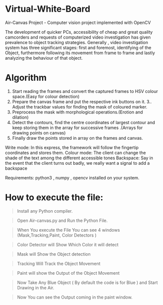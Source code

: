 # Virtual-White-Board
Air-Canvas Project -  Computer vision project implemented with OpenCV

The development of quicker PCs, accessibility of cheap and great quality camcorders and requests of computerized video investigation has given prevalence to object tracking strategies. Generally , video investigation system has three significant stages: first and foremost, identifying of the Object, furthermore following its movement from frame to frame and lastly analyzing the behaviour of that object.
# Algorithm

1. Start reading the frames and convert the captured frames to HSV colour space.(Easy for colour detection)
2. Prepare the canvas frame and put the respective ink buttons on it.
3.. Adjust the trackbar values for finding the mask of coloured marker.
4. Preprocess the mask with morphological operations.(Erotion and dilation)
5. Detect the contours, find the centre coordinates of largest contour and keep storing them in the array for successive frames .(Arrays for drawing points on canvas)
6. Finally draw the points stored in array on the frames and canvas.

Write mode:
In this express, the framework will follow the fingertip coordinates and stores them.
Colour mode:
The client can change the shade of the text among the different accessible tones
Backspace:
Say in the event that the client turns out badly, we really want a signal to add a backspace

Requirements: python3 , numpy , opencv installed on your system.

# How to execute the file:

> Install any Python compiler.

> Open Air-canvas.py and Run the Python File.

> When You execute the File You can see 4 windows (Mask,Tracking,Paint, Color Detectors )

> Color Detector will Show Which Color it will detect

> Mask will Show the Object detection 

> Tracking Will Track the Object Movement 

> Paint will show the Output of the Object Movement 

> Now Take Any Blue Object ( By default the code is for Blue ) and Start Drawing in the Air.

> Now You can see the Output coming in the paint window.
